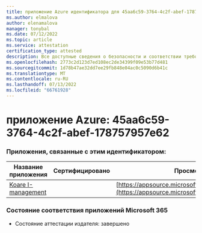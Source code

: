```yaml
---
title: приложение Azure идентификатора для 45aa6c59-3764-4c2f-abef-178757957e62
ms.author: elmalova
author: elenamalova
manager: tonybal
ms.date: 07/12/2022
ms.topic: article
ms.service: attestation
certification_type: attested
description: Все доступные сведения о безопасности и соответствии требованиям для 45aa6c59-3764-4c2f-abef-178757957e62.
ms.openlocfilehash: 2773c2d123d7ed108ec2de34399f09e53b77d481
ms.sourcegitcommit: 1d78b47ae32dd7ee29fb848e04ac0c5090d6b41c
ms.translationtype: MT
ms.contentlocale: ru-RU
ms.lasthandoff: 07/13/2022
ms.locfileid: "66761928"
---
```

# <a name="azure-app-id-45aa6c59-3764-4c2f-abef-178757957e62"></a>приложение Azure: 45aa6c59-3764-4c2f-abef-178757957e62


### <a name="apps-associated-with-this-id"></a>Приложения, связанные с этим идентификатором:
| **Название приложения** | **Сертифицировано** | **Просмотр в AppSource** |
|--------------|---------------|-----------------------|
| [Koare I-management](../forward/WA200004224.md) |  | [https://appsource.microsoft.com/product/office/WA200004224](https://appsource.microsoft.com/product/office/WA200004224) |

### <a name="microsoft-365-app-compliance-status"></a>Состояние соответствия приложений Microsoft 365
- Состояние аттестации издателя: завершено
